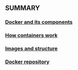 ## SUMMARY

### [Docker and its components](/info/Docker%20and%20its%20components.md)

### [How containers work](/info/How%20containers%20work.md)

### [Images and structure](/info/Images%20and%20structure.md)

### [Docker repository](/info/Docker%20repository.md)
